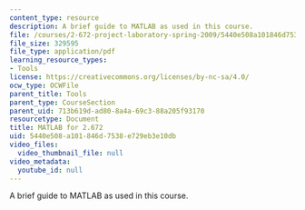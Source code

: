 ```yaml
---
content_type: resource
description: A brief guide to MATLAB as used in this course.
file: /courses/2-672-project-laboratory-spring-2009/5440e508a101846d7538e729eb3e10db_labmanual.pdf
file_size: 329595
file_type: application/pdf
learning_resource_types:
- Tools
license: https://creativecommons.org/licenses/by-nc-sa/4.0/
ocw_type: OCWFile
parent_title: Tools
parent_type: CourseSection
parent_uid: 713b619d-ad80-8a4a-69c3-88a205f93170
resourcetype: Document
title: MATLAB for 2.672
uid: 5440e508-a101-846d-7538-e729eb3e10db
video_files:
  video_thumbnail_file: null
video_metadata:
  youtube_id: null
---
```

A brief guide to MATLAB as used in this course.